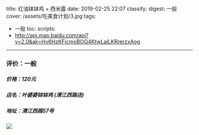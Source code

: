 title: 红油钵钵鸡 + 西米露
date: 2019-02-25 22:07
classify:
digest: 一般
cover: /assets/吃美食计划/3.jpg
tags:
- 一般
toc:
scripts: 
- http://api.map.baidu.com/api?v=2.0&ak=Hv6HzKFicmoBOQ4KtwLalLKRrerzxAog
---
### 评价：一般
##### 价格：120元    
##### 店名：叶婆婆钵钵鸡 (清江西路店)
##### 地址：清江西路57号 
 
<div class="gallery poptrox">
<a href="/assets/吃美食计划/3.jpg"><img src="/assets/吃美食计划/3.jpg" /></a>
</div>
<div id="l-map" data-x="104.005767" data-y="30.681596" data-search="叶婆婆钵钵鸡(清江西路店)"></div>

